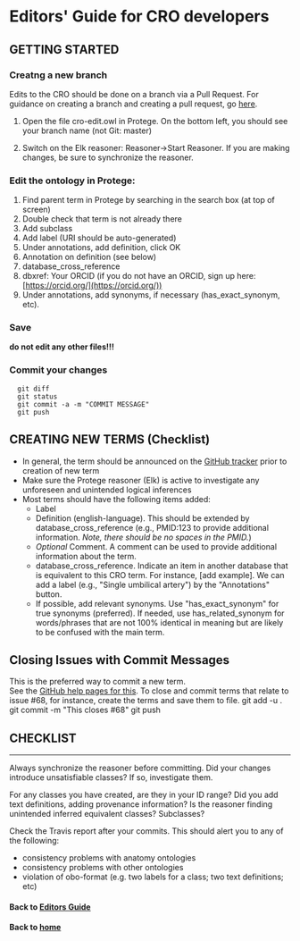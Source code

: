 # Editors' Guide for CRO developers

## GETTING STARTED

### Creatng a new branch

Edits to the CRO should be done on a branch via a Pull Request. For guidance on creating a branch and creating a pull request, go [here](pages/editorsguide/pullrequest.md).

1. Open the file cro-edit.owl in Protege. On the bottom left, you should see your branch name (not Git: master)

2. Switch on the Elk reasoner: Reasoner->Start Reasoner. If you are making changes, be sure to synchronize the reasoner.

### Edit the ontology in Protege:

1. Find parent term in Protege by searching in the search box (at top of screen)
1. Double check that term is not already there
1. Add subclass
1. Add label (URI should be auto-generated)
1. Under annotations, add definition, click OK
1. Annotation on definition (see below)
1. database_cross_reference
1. dbxref: Your ORCID (if you do not have an ORCID, sign up here: [https://orcid.org/](https://orcid.org/))
1. Under annotations, add synonyms, if necessary (has_exact_synonym, etc).

### Save

**do not edit any other files!!!**

### Commit your changes

~~~
  git diff
  git status
  git commit -a -m "COMMIT MESSAGE"
  git push
~~~

## CREATING NEW TERMS (Checklist)

* In general, the term should be announced on the [GitHub tracker](https://github.com/data2health/contributor-role-ontology/issues) prior to creation of new term
* Make sure the Protege reasoner (Elk) is active to investigate any unforeseen and unintended logical inferences
* Most terms should have the following items added:
  * Label  
  * Definition (english-language). This should be extended by database_cross_reference (e.g., PMID:123 to provide additional information. _Note, there should be no spaces in the PMID._)  
  * _Optional_ Comment. A comment can be used to provide additional information about the term.  
  * database_cross_reference. Indicate an item in another database that is equivalent to this CRO term. For instance, [add example]. We can add a label (e.g., "Single umbilical artery") by the "Annotations" button.  
  * If possible, add relevant synonyms. Use "has_exact_synonym" for true synonyms (preferred). If needed, use has_related_synonym for words/phrases that are not 100% identical in meaning but are likely to be confused with the main term.  

## Closing Issues with Commit Messages
This is the preferred way to commit a new term.  
See the [GitHub help pages for this](https://help.github.com/articles/closing-issues-via-commit-messages/).
To close and commit terms that relate to issue #68, for instance, create the terms and save them to file.
git add -u .
git commit -m "This closes #68"
git push

## CHECKLIST
---------

Always synchronize the reasoner before committing. Did your changes
introduce unsatisfiable classes? If so, investigate them.

For any classes you have created, are they in your ID range? Did you
add text definitions, adding provenance information? Is the reasoner finding unintended inferred equivalent classes? Subclasses?

Check the Travis report after your commits. This should alert you to
any of the following:

 * consistency problems with anatomy ontologies
 * consistency problems with other ontologies
 * violation of obo-format (e.g. two labels for a class; two text
   definitions; etc)

#### Back to [Editors Guide](https://data2health.github.io/contributor-role-ontology/pages/editors.html)
#### Back to [home](https://data2health.github.io/contributor-role-ontology/)

